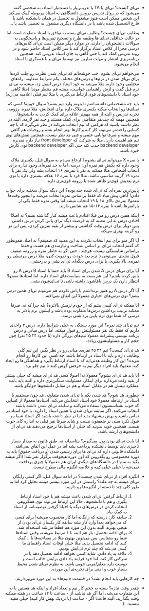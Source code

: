 <div dir="rtl">

+ تی‌ای کیست؟
	تی‌ای یا TA یا تدریس‌یار یا دست‌یار استاد، به شخصی گفته می‌شود که در روال تدریس دروس دانشگاهی به استاد مربوطه کمک می‌کند. این شخص ممکن است هنوز مشغول به تحصیل در همان دانشکده باشد یا فارغ التحصیل شده باشد یا در دانشگاه دیگری مشغول به تحصیل باشد یا ... 
+ وظایف تی‌ای چیست؟
    وظایف تی‌ای بسته به توافق با استاد متفاوت است اما در حالت حداقلی تی‌ای ها وظیفه طرح و تصحیح تمرین‌ها و پاسخگویی به سوالات دانشجویان را دارند، در موارد دیگر ممکن است تی‌ای کلاس‌های درسی مجزا از کلاس استاد برگزار کند یا سر کلاس استاد حاضر شود و در روند تدریس کمک کند یا حتی گاهی به جای استاد تدریس کند. همچنین برنامه‌ریزی انتشار و مهلت تمارین نیز توسط تی‌ای و با همفکری با استاد انجام می‌شود. 
+ می‌خواهم تی‌ای بشوم.
     خب خوشحالم که تی‌ای شدن نظرت رو جلب کرده! برای تی‌ای شدن در ترم‌ها و درس‌های مختلف یکم شرایط متفاوته. راه‌های مختلفی وجود داره، مثلا می‌شه به خود استاد درس ایمیل زد، میشه به تی‌ای ترم قبل گفت و ازش راهنمایی خواست، میشه هم منتظر موند! (مثلا گاهی خود استاد با دانشجوهای قوی ارتباط می‌گیره، یا مثلا تیم قبلی اعلامیه می‌زنه)
+ باید چه مشخصاتی داشته‌باشم تا بتونم وارد تیم بشم؟
      سوال خوبیه! کسی که تی‌ای‌ها رو انتخاب میکنه یکسری ملاک داره برای انتخابش، مثلا نمره، رزومه، تجربه   تدریس و البته از همه مهم‌تر علاقه برای کمک کردن به دانشجوها. همچنین مهمه که چندنفر متقاضی برای کمک هستند و چند نفر لازمه. البته در نظر داشته باشید که هرکس که تیم انتخاب می‌کنه در نظر می‌گیره که با چه کسایی راحت‌تر می‌تونه کار کنه و کارها بهتر انجام بشه و روحیات هم گاهی مهم میشه و صرفا توانایی علمی و فنی مد نظر نیست. همچنین نقش‌های توی تیم هم اهمیت دارن، مثلا یه شرکت که front developer نیاز داره نمی‌ره backend developer جذب کنه حتی اگه backend developer توی کارش خبره باشه.
+ با نمره X می‌‌توانم تی‌ای بشنوم؟
     ارجاع می‌دم به سوال قبل، یکسری ملاک وجود داره که یکیش هم نمره اون درسه، اما یه حد نمره‌ای وجود نداره  برای انتخاب اشخاص. مثلا ممکنه یه نفر با نمره‌ی ۱۶ انتخاب بشه ولی یک نفر با نمره ۱۹ گزینه مناسبی نباشه. مثلا فرد با نمره ۱۶ علاقه بیشتری داره یا توی ترم بعدیش قوی‌تر ظاهر شده یا رزومه قوی‌تری داره.
+ پایین‌ترین نمره‌ای که تی‌ای شده چند بوده؟
     این دیگه سوال سختیه برای جواب دادن! گاهی پیش میاد که فقط براساس نمره انتخاب می‌شه و اینجور وقت‌ها معمولا نمره‌ی بالای ۱۸ یا ۱۹ انتخاب میشه اما وقتی نمره فقط یکی از پارامترها باشه تا نمره ۱۴-۱۵ هم شانس دارند. 
+ اینکه همین درس رو من قبلا افتادم باعث میشه کنار گذاشته بشم؟
     نه اصلا! افتادن درس به این معنیه که یه فرصت دیگه برای پاس کردن درس داشتی، پس دوبار برای درس وقت گذاشتی و بیشتر از بقیه تمرین کردی، پس این تو رو گزینه بهتری می‌کنه.
+ آیا اگر منو برای تیم انتخاب نکردند به این معنیه که ضعیفم؟
     نه اصلا. همونطور که گفتم انتخاب تی‌ای بر اساس شناخت و نیازمندی هم هست و فقط براساس شایستگی نیست، هرچند ، حتی اگر به خاطر نمره و رزومه ضعیف قبول نشدی، می‌تونی تا ترم بعد خودت رو تقویت کنی، مثلا درس مرتبطی رو نمره‌ی بالا بگیری، یا برای درس دیگه‌ای تی‌ای بشی و بدرخشی.
+ آیا برای تی‌ای درس A شدن برای استاد B باید حتما با استاد B درس A رو پاس کرده باشم؟ 
     این هم بسته به سیاست‌های استاد داره، اما استاد‌ها معمولا انتظار دارن یک درس باهاشون داشته باشی تا تی‌ای‌شون بشی. 
+ آیا اگر درس A رو هنوز برنداشتم یا پاس نکردم هم می‌تونم تی‌ای همین درس بشم؟ 
     توی درس‌های اجباری معمولا این اتفاق نمی‌افته.
+ آیا ممکنه تی‌ای کسی بشم که از خودم ترمش بالاتره؟
     بله چرا که نه، صرفا ممکنه ترتیب برداشتن درس‌ها متفاوت بوده باشه و ایشون ترم بالاتر به درسی که شما توی ترم پایین برداشتی برسه.


+ تیم تی‌ای چند نفره؟
       این مورد بستگی به خیلی شرایط داره، درس ۳ واحدی داریم که فقط یک نفر مسئولیتش رو قبول میکنه، اما درس مبانی و درس برنامه نویسی پیشرفته معمولا تیم‌های بزرگی داره (تا حدود ۲۴ ۲۵ نفر) چون حجم کار و مسئولیتشون زیاده.

+ هد تی‌ای کیست؟
        تیم ۲۴ ۲۵ نفره‌ی مبانی رو در نظر بگیر، این تیم کلی وظایف داره و باید با استاد در ارتباط باشه، چه کسی این کارها رو انجام می‌ده؟ این کار وظیفه هد‌تی‌ایه که با استاد ارتباط بگیره و هماهنگی‌ها رو ایجاد کنه. معمولا باید افراد دیگر تیم به حرفش گوش کنند تا تیم جلو بره.

+ آیا باید هد‌ تی‌ای بشوم؟ 
       معمولا نه! اصولا کسی هد تی‌ای میشه که خیلی بیشتر از بقیه وقت می‌ذاره برای اینکار. مسئولیت سنگین‌تری داره و البته باید بابت عملکرد تیمش هم در مقابل استاد و هم در مقابل دانشجوها جوابگو باشه.

+ چطوری هد شوم؟
       هد شدن یکم با تی‌ای شدن متفاوته، هد چون مستقیم با استاد در ارتباطه معمولا خود استاد انتخابش می‌کنه، استاد‌ها معمولا از کسایی که خوب بشناسنشون استفاده می‌کنند و سابقه تی‌ای شدن داشته باشند انتخاب می‌کنند. 
       اگر سابقه تی‌ای شدن با همین استاد را دارید، با خود استاد در تماس باشید و بهش پیشنهاد بدید اما در نظر داشته باشید اگر استاد شما رو قبول نکرد مبنی بر ضعفتون نیست و شاید صرفا نفر قبلی به اندازه کای خوب هست. 
    همچنین خوبه بدونید که خیلی از استاد‌ها ترجیح می‌دهند هد تی‌ای از  دانشجوهای ارشد باشه.

+ آیا بابت تی‌ای بودن پول می‌گیرم؟
       متاسفانه نه، طبق قانون یه مقدار بسیار ناچیزی باید توسط دانشکده پرداخت بشه اما در عمل این اتفاق نمی‌افته. دانشکده قانونی داره که  تی‌ای ها برای رسمی شدن (و دریافت حقوق) باید یه دوره مخصوصی رو بگذرونن که اون دوره هیچوقت برگزار نمی‌شه! (اگر میشه بگید به منم!)
    در دانشگاه‌های دیگه‌ی ایران هم معمولا یا چیزی پرداخت نمی‌شه یا خیلی خیلی کمه و خلاصه انگیزه مالی مطرح نیست. 

+ انگیزه افراد از تی‌ای شدن چیست؟
       در ادامه سوال قبل، اگر کسی رایگان تی‌ای میشه به چه علته؟ راستش در این مورد بیشتر میشه تحلیل کرد اما به طور کلی چند تا دسته از انگیزه‌ها رو داریم:
    1. ارتباط گرفتن: تی‌ای شدن باعث میشه هم با خود استاد ارتباط بگیری و هم با دانشجوها، حالا این ارتباط می‌تونه توی همگروهی انتخاب کردن در درس‌های دیگه یا احیانا گرفتن توصیه‌نامه از استاد به کمک بیاد.
    2. سابقه کار: درسته که رایگانه اما کار محسوب می‌شه! برای کسی که می‌خواهد بعدا وارد کار بشه سابقه کار یکسال تی‌ای بودن از هیچی بهتره. البته بدون این مورد هم قطعا می‌شه استخدام شد.
    3. برای ادامه تحصیل: باز هم البته با ۱ مرتبط می‌شه، وقتی استاد‌ها شما رو بشناسن پس می‌تونن بهتون مثلا در مصاحبه‌ها یا .. کمک کنند که ادامه تحصیل بدید. مثلا خیلی اوقات استاد راهنمای ما کسی می‌شه که چند ترم تی‌ایش بودیم.
    4. علاقه به یاد دادن: شاید کسی نخواهد ادامه تحصیل دهد یا در شرکتی کار کند، اما خود فرایند یاد دادن برایش جالب است و دوست دارد معلم/مربی خوبی باشد. به نظرم تی‌ای شدن محیط بسیار خوب و امنی برای تجربه‌ی این مورده.
    
+ چه کارهایی باید انجام بشه؟ 
     در قسمت «تیم‌ها» به این مورد می‌پردازیم.

+ چقدر وقت نیازه؟
       بسته به حجم کار تیم و تعداد افراد و اینکه هد هستین یا نه این متفاوت می‌شه، اما اگر هد نباشید از ۰ ساعت تا ۱۲ ساعت در هفته ممکنه وقت بگذارید، البته قاعدتا اگر ۰ ساعت (یا نزدیک بهش کار کنید) خیلی مفید نیستید. :)


</div>











